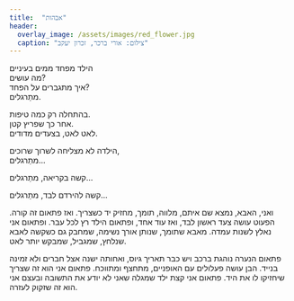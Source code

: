 ```yaml
---
title:  "אבהות"
header:
  overlay_image: /assets/images/red_flower.jpg
  caption: "צילום: אורי ברכר, זכרון יעקב"
---
```


הילד מפחד ממים בעיניים  
מה עושים?  
איך מתגברים על הפחד?  
מתַרגלים.
<!--more-->

בהתחלה רק כמה טיפות.  
אחר כך שפריץ קטן.  
לאט לאט, בצעדים מדודים.

הילדה לא מצליחה לשרוך שרוכים,  
מתַרגלים...

קשה בקריאה, מתַרגלים...

קשה להירדם לבד, מתַרגלים...

ואני, האבא, נמצא שם איתם, מלווה, תומך, מחזיק יד כשצריך. ואז פתאום זה קורה.
הפעוט עושה צעד ראשון לבד, ואז עוד אחד, ופתאום הילד רץ לכל עבר. ופתאום אני נאלץ לשנות עמדה.
מאבא שתומך, שנותן אורך נשימה, שמחבק גם כשקשה לאבא שנלחץ, שמגביל, שמבקש יותר לאט.

פתאום הנערה נוהגת ברכב ויש כבר תאריך גיוס, ואחותה ישנה אצל חברים ולא זמינה בנייד.
הבן עושה פעלולים עם האופניים, מתחצף ומתווכח. פתאום אני הוא זה שצריך שיחזיקו לו את היד.
פתאום אני קצת ילד שמגלה שאני לא יודע את התשובה ובעצם אני הוא זה שזקוק לעזרה.